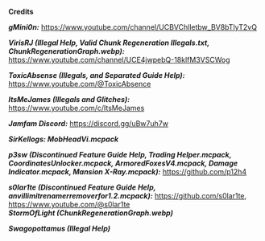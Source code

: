 **Credits**
<br>

***gMini0n:*** https://www.youtube.com/channel/UCBVChlletbw_BV8bTlyT2vQ
<br>

***VirisRJ (Illegal Help, Valid Chunk Regeneration Illegals.txt, ChunkRegenerationGraph.webp):*** https://www.youtube.com/channel/UCE4jwpebQ-18klfM3VSCWog
<br>

***ToxicAbsense (Illegals, and Separated Guide Help):*** https://www.youtube.com/@ToxicAbsence
<br>

***ItsMeJames (Illegals and Glitches):*** https://www.youtube.com/c/ItsMeJames
<br>

***Jamfam Discord:*** https://discord.gg/uBw7uh7w
<br>

***SirKellogs: MobHeadVi.mcpack***
<br>

***p3sw (Discontinued Feature Guide Help, Trading Helper.mcpack, CoordinatesUnlocker.mcpack, ArmoredFoxesV4.mcpack, Damage Indicator.mcpack, Mansion X-Ray.mcpack):*** https://github.com/p12h4
<br>

***s0lar1te (Discontinued Feature Guide Help, anvillimitrenamerremoverfor1.2.mcpack):*** https://github.com/s0lar1te, 
https://www.youtube.com/@s0lar1te
<br>
***StormOfLight (ChunkRegenerationGraph.webp)***
<br>

***Swagopottamus (Illegal Help)***
